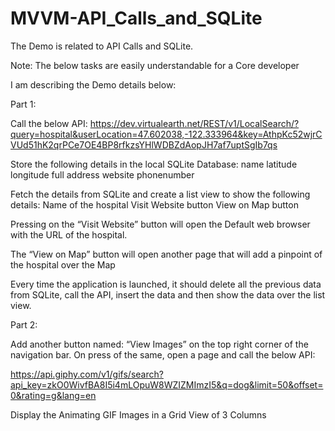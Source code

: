 # MVVM-API_Calls_and_SQLite

The Demo is related to API Calls and SQLite. 

Note:
The below tasks are easily understandable for a Core developer


I am describing the Demo details below:

Part 1:

Call the below API:
https://dev.virtualearth.net/REST/v1/LocalSearch/?query=hospital&userLocation=47.602038,-122.333964&key=AthpKc52wjrCVUd51hK2qrPCe7OE4BP8rfkzsYHlWDBZdAopJH7af7uptSgIb7qs

Store the following details in the local SQLite Database:
name
latitude
longitude
full address
website
phonenumber

Fetch the details from SQLite and create a list view to show the following details:
Name of the hospital
Visit Website button
View on Map button

Pressing on the “Visit Website” button will open the Default web browser with the URL of the hospital.

The “View on Map” button will open another page that will add a pinpoint of the hospital over the Map

Every time the application is launched, it should delete all the previous data from SQLite, call the API, insert the data and then show the data over the list view.


Part 2:

Add another button named: “View Images” on the top right corner of the navigation bar.
On press of the same, open a page and call the below API:

https://api.giphy.com/v1/gifs/search?api_key=zkO0WivfBA8I5i4mLOpuW8WZIZMImzI5&q=dog&limit=50&offset=0&rating=g&lang=en

Display the Animating GIF Images in a Grid View of 3 Columns


